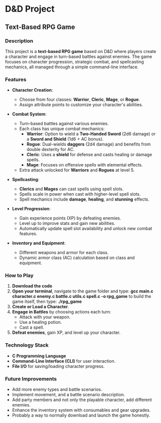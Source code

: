 # D&D Project
## Text-Based RPG Game

### Description
This project is a **text-based RPG game** based on D&D where players create a character and engage in turn-based battles against enemies. The game focuses on character progression, strategic combat, and spellcasting mechanics, all managed through a simple command-line interface.

### Features
- **Character Creation**:
  - Choose from four classes: **Warrior**, **Cleric**, **Mage**, or **Rogue**.
  - Assign attribute points to customize your character's abilities.
  
- **Combat System**:
  - Turn-based battles against various enemies.
  - Each class has unique combat mechanics:
    - **Warrior**: Option to wield a **Two-Handed Sword** (2d6 damage) or a **Sword and Shield** (1d6 + AC bonus).
    - **Rogue**: Dual-wields **daggers** (2d4 damage) and benefits from double dexterity for AC.
    - **Cleric**: Uses a **shield** for defense and casts healing or damage spells.
    - **Mage**: Focuses on offensive spells with elemental effects.
  - Extra attack unlocked for **Warriors** and **Rogues** at level 5.

- **Spellcasting**:
  - **Clerics** and **Mages** can cast spells using spell slots.
  - Spells scale in power when cast with higher-level spell slots.
  - Spell mechanics include **damage**, **healing**, and **stunning** effects.

- **Level Progression**:
  - Gain experience points (XP) by defeating enemies.
  - Level up to improve stats and gain new abilities.
  - Automatically update spell slot availability and unlock new combat features.

- **Inventory and Equipment**:
  - Different weapons and armor for each class.
  - Dynamic armor class (AC) calculation based on class and equipment.

### How to Play
1. **Download the code**
2. **Open your terminal**, navigate to the game folder and type: **gcc main.c character.c enemy.c battle.c utils.c spell.c -o rpg_game** to build the game itself, then type: **./rpg_game**
3. **Create or Load a Character**.
4. **Engage in Battles** by choosing actions each turn:
   - Attack with your weapon.
   - Use a healing potion.
   - Cast a spell.
5. **Defeat enemies**, gain XP, and level up your character.

### Technology Stack
- **C Programming Language**
- **Command-Line Interface (CLI)** for user interaction.
- **File I/O** for saving/loading character progress.

### Future Improvements
- Add more enemy types and battle scenarios.
- Implement movement, and a battle scenario description.
- Add party members and not only the playable character, add different enemies.
- Enhance the inventory system with consumables and gear upgrades.
- Probably a way to normally download and launch the game honestly.
